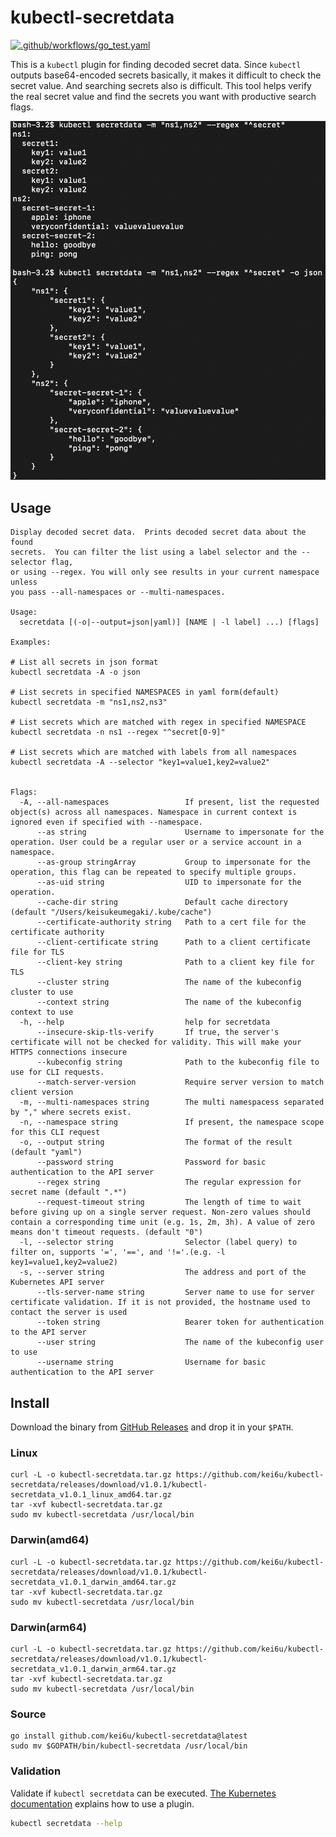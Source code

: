 # kubectl-secretdata

[![.github/workflows/go_test.yaml](https://github.com/kei6u/kubectl-secretdata/actions/workflows/go_test.yaml/badge.svg)](https://github.com/kei6u/kubectl-secretdata/actions/workflows/go_test.yaml)

This is a `kubectl` plugin for finding decoded secret data.
Since `kubectl` outputs base64-encoded secrets basically, it makes it difficult to check the secret value. And searching secrets also is difficult.
This tool helps verify the real secret value and find the secrets you want with productive search flags.

![demo](./demo.png)

## Usage

```
Display decoded secret data.  Prints decoded secret data about the found
secrets.  You can filter the list using a label selector and the --selector flag,
or using --regex. You will only see results in your current namespace unless
you pass --all-namespaces or --multi-namespaces.

Usage:
  secretdata [(-o|--output=json|yaml)] [NAME | -l label] ...) [flags]

Examples:

# List all secrets in json format
kubectl secretdata -A -o json

# List secrets in specified NAMESPACES in yaml form(default)
kubectl secretdata -m "ns1,ns2,ns3"

# List secrets which are matched with regex in specified NAMESPACE
kubectl secretdata -n ns1 --regex "^secret[0-9]"

# List secrets which are matched with labels from all namespaces
kubectl secretdata -A --selector "key1=value1,key2=value2"


Flags:
  -A, --all-namespaces                 If present, list the requested object(s) across all namespaces. Namespace in current context is ignored even if specified with --namespace.
      --as string                      Username to impersonate for the operation. User could be a regular user or a service account in a namespace.
      --as-group stringArray           Group to impersonate for the operation, this flag can be repeated to specify multiple groups.
      --as-uid string                  UID to impersonate for the operation.
      --cache-dir string               Default cache directory (default "/Users/keisukeumegaki/.kube/cache")
      --certificate-authority string   Path to a cert file for the certificate authority
      --client-certificate string      Path to a client certificate file for TLS
      --client-key string              Path to a client key file for TLS
      --cluster string                 The name of the kubeconfig cluster to use
      --context string                 The name of the kubeconfig context to use
  -h, --help                           help for secretdata
      --insecure-skip-tls-verify       If true, the server's certificate will not be checked for validity. This will make your HTTPS connections insecure
      --kubeconfig string              Path to the kubeconfig file to use for CLI requests.
      --match-server-version           Require server version to match client version
  -m, --multi-namespaces string        The multi namespacess separated by "," where secrets exist.
  -n, --namespace string               If present, the namespace scope for this CLI request
  -o, --output string                  The format of the result (default "yaml")
      --password string                Password for basic authentication to the API server
      --regex string                   The regular expression for secret name (default ".*")
      --request-timeout string         The length of time to wait before giving up on a single server request. Non-zero values should contain a corresponding time unit (e.g. 1s, 2m, 3h). A value of zero means don't timeout requests. (default "0")
  -l, --selector string                Selector (label query) to filter on, supports '=', '==', and '!='.(e.g. -l key1=value1,key2=value2)
  -s, --server string                  The address and port of the Kubernetes API server
      --tls-server-name string         Server name to use for server certificate validation. If it is not provided, the hostname used to contact the server is used
      --token string                   Bearer token for authentication to the API server
      --user string                    The name of the kubeconfig user to use
      --username string                Username for basic authentication to the API server
```

## Install

Download the binary from [GitHub Releases](https://github.com/kei6u/kubectl-secretdata/releases) and drop it in your `$PATH`.

### Linux

```shell
curl -L -o kubectl-secretdata.tar.gz https://github.com/kei6u/kubectl-secretdata/releases/download/v1.0.1/kubectl-secretdata_v1.0.1_linux_amd64.tar.gz
tar -xvf kubectl-secretdata.tar.gz
sudo mv kubectl-secretdata /usr/local/bin
```

### Darwin(amd64)

```shell
curl -L -o kubectl-secretdata.tar.gz https://github.com/kei6u/kubectl-secretdata/releases/download/v1.0.1/kubectl-secretdata_v1.0.1_darwin_amd64.tar.gz
tar -xvf kubectl-secretdata.tar.gz
sudo mv kubectl-secretdata /usr/local/bin
```

### Darwin(arm64)

```shell
curl -L -o kubectl-secretdata.tar.gz https://github.com/kei6u/kubectl-secretdata/releases/download/v1.0.1/kubectl-secretdata_v1.0.1_darwin_arm64.tar.gz
tar -xvf kubectl-secretdata.tar.gz
sudo mv kubectl-secretdata /usr/local/bin
```

### Source

```shell
go install github.com/kei6u/kubectl-secretdata@latest
sudo mv $GOPATH/bin/kubectl-secretdata /usr/local/bin
```

### Validation

Validate if `kubectl secretdata` can be executed.
[The Kubernetes documentation](https://kubernetes.io/docs/tasks/extend-kubectl/kubectl-plugins/#using-a-plugin) explains how to use a plugin.

```bash
kubectl secretdata --help
```
